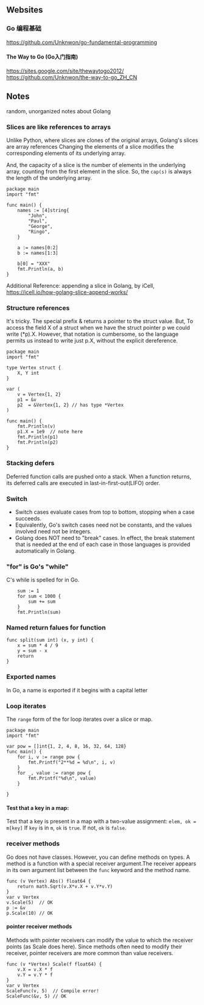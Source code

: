 ## Websites
### Go 编程基础
https://github.com/Unknwon/go-fundamental-programming

#### The Way to Go (Go入门指南)
https://sites.google.com/site/thewaytogo2012/
https://github.com/Unknwon/the-way-to-go_ZH_CN

## Notes
random, unorganized notes about Golang

### Slices are like references to arrays
Unlike Python, where slices are clones of the original arrays, Golang's slices are array references Changing the elements of a slice modifies the corresponding elements of its underlying array.

And, the capacity of a slice is the number of elements in the underlying array, counting from the first element in the slice. So, the `cap(s)` is always the length of the underlying array.

```
package main
import "fmt"

func main() {
    names := [4]string{
        "John",
        "Paul",
        "George",
        "Ringo",
    }

    a := names[0:2]
    b := names[1:3]

    b[0] = "XXX"
    fmt.Println(a, b)
}
```
Additional Reference: appending a slice  in Golang, by iCell, https://icell.io/how-golang-slice-append-works/


### Structure references
It's tricky. The special prefix & returns a pointer to the struct value. But, To access the field X of a struct when we have the struct pointer p we could write (*p).X. However, that notation is cumbersome, so the language permits us instead to write just p.X, without the explicit dereference.

```
package main
import "fmt"

type Vertex struct {
    X, Y int
}

var (
    v = Vertex{1, 2}
    p1 = &v
    p2  = &Vertex{1, 2} // has type *Vertex
)

func main() {
    fmt.Println(v)
    p1.X = 1e9  // note here
    fmt.Println(p1)
    fmt.Println(p2)
}
```

### Stacking defers
Deferred function calls are pushed onto a stack. When a function returns, its deferred calls are executed in last-in-first-out(LIFO) order.

### Switch
* Switch cases evaluate cases from top to bottom, stopping when a case succeeds.
* Equivalently, Go's switch cases need not be constants, and the values involved need not be integers.
* Golang does NOT need to "break" cases. In effect, the break statement that is needed at the end of each case in those languages is provided automatically in Golang.

### "for" is Go's "while"
C's while is spelled for in Go.

```
    sum := 1
    for sum < 1000 {
        sum += sum
    }
    fmt.Println(sum)
```

### Named return falues for function
```
func split(sum int) (x, y int) {
    x = sum * 4 / 9
    y = sum - x
    return
}
```

### Exported names
In Go, a name is exported if it begins with a capital letter

### Loop iterates
The `range` form of the for loop iterates over a slice or map.

```
package main
import "fmt"

var pow = []int{1, 2, 4, 8, 16, 32, 64, 128}
func main() {
    for i, v := range pow {
        fmt.Printf("2**%d = %d\n", i, v)
    }
    for _, value := range pow {
        fmt.Printf("%d\n", value)
    }

}
```

#### Test that a key in a map:
Test that a key is present in a map with a two-value assignment:
```elem, ok = m[key]```
If `key` is in `m`, `ok` is `true`. If not, `ok` is `false`.

### receiver methods
Go does not have classes. However, you can define methods on types. A method is a function with a special receiver argument.The receiver appears in its own argument list between the `func` keyword and the method name.

    func (v Vertex) Abs() float64 {
        return math.Sqrt(v.X*v.X + v.Y*v.Y)
    }
    var v Vertex
    v.Scale(5)  // OK
    p := &v
    p.Scale(10) // OK

#### pointer receiver methods
Methods with pointer receivers can modify the value to which the receiver points (as Scale does here). Since methods often need to modify their receiver, pointer receivers are more common than value receivers.

    func (v *Vertex) Scale(f float64) {
        v.X = v.X * f
        v.Y = v.Y * f
    }
    var v Vertex
    ScaleFunc(v, 5)  // Compile error!
    ScaleFunc(&v, 5) // OK
